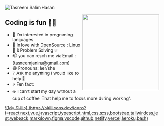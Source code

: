 <!--<p align="center"> <img src="https://octodex.github.com/images/daftpunktocat-thomas.gif" height="160px" width="160px"> -->
 <!-- <p align="center"> 
  <h2 align="center">Visitors count</h2>
</p>
<p align = "center">
  <img src="https://profile-counter.glitch.me/Tasniema/count.svg" />
 </p>  -->

<!-- <img src="https://enzjb729uoc89sx.m.pipedream.net" alt="Most Active GitHub User Rank" align="right"> -->
  
 <!-- <img  src="https://raw.githubusercontent.com/BhuvaneshHingal/BhuvaneshHingal/master/icon/GITHey.gif" width="150px" height="150px"> Bonjour! -->
<!-- <img src="https://raw.githubusercontent.com/BhuvaneshHingal/BhuvaneshHingal/master/icon/Olaf.gif" width="150px" height="150px"> -->
<!--[![Open Source Love](https://badges.frapsoft.com/os/v2/open-source.svg?v=103)](https://github.com/Tasniema) -->

<!-- [![Top Langs](https://github-readme-stats.vercel.app/api/top-langs/?username=Reem-lab)](https://github.com/Reem-lab) -->



<!--<img align="left" height="280" width="400" src="https://media.giphy.com/media/3o7qE1YN7aBOFPRw8E/giphy.gif"> -->




![Tasneem Salim Hasan](https://github.com/Tasniema/Tasniema/assets/142103116/506b210f-1a88-414b-9e48-b680ca8734c8)





 <img align="right"  width="250px" height="250px" src="https://octocat-generator-assets.githubusercontent.com/my-octocat-1608216254364.png"> 

 ## Coding is fun 🤩💝 
<!--### :handshake: Always happy to help!--> 




- 👀 I’m interested in programing languages 
- 🔸 In love with OpenSource : Linux 🐧 & Problem Solving 💡
- 📫 you can reach me via Email : (tasneemjanina@gmail.com)
- 😄 Pronouns: her/she
- ❔ Ask me anything I would like to help 💯
- ⚡ Fun fact:
- ☕ I can't start my day without a cup of coffee 'That help me to focus more during working'.


<!---
Tasniema/Tasniema is a ✨ special ✨ repository because its `README.md` (this file) appears on your GitHub profile.
You can click the Preview link to take a look at your changes.
--->


[![My Skills]
(https://skillicons.dev/icons?i=react,next,vue,javascript,typescript,html,css,scss,bootstrap,tailwindcss,jest,webpack,markdown,figma,vscode,github,netlify,vercel,heroku,bash)](https://skillicons.dev)

<br>
